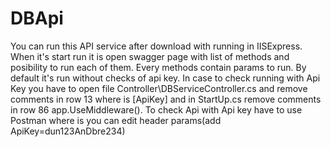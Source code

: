 # DBApi
You can run this API service after download with running in IISExpress.
When it's start run it is open swagger page with list of methods and posibility to run each of them.
Every methods contain params to run.
By default it's run without checks of api key.
In case to check running with Api Key you have to open file Controller\DBServiceController.cs and remove comments
in row 13 where is [ApiKey] and in StartUp.cs remove comments in row 86 app.UseMiddleware<ApiKeyMiddleware>().
To check Api with Api key have to use Postman where is you can edit header params(add ApiKey=dun123AnDbre234)
